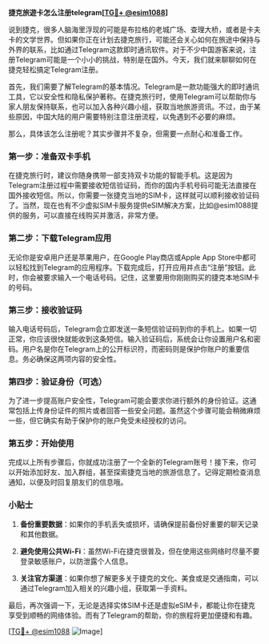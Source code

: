 **捷克旅遊卡怎么注册telegram[[TG💪+ @esim1088](https://t.me/s/esim1088)]**

说到捷克，很多人脑海里浮现的可能是布拉格的老城广场、查理大桥，或者是卡夫卡的文学世界。但如果你正在计划去捷克旅行，可能还会关心如何在旅途中保持与外界的联系，比如通过Telegram这款即时通讯软件。对于不少中国游客来说，注册Telegram可能是一个小小的挑战，特别是在国外。今天，我们就来聊聊如何在捷克轻松搞定Telegram注册。

首先，我们需要了解Telegram的基本情况。Telegram是一款功能强大的即时通讯工具，它以安全性和隐私保护著称。在捷克旅行时，使用Telegram可以帮助你与家人朋友保持联系，也可以加入各种兴趣小组，获取当地旅游资讯。不过，由于某些原因，中国大陆的用户需要特别注意注册流程，以免遇到不必要的麻烦。

那么，具体该怎么注册呢？其实步骤并不复杂，但需要一点耐心和准备工作。

### 第一步：准备双卡手机

在捷克旅行时，建议你随身携带一部支持双卡功能的智能手机。这是因为Telegram注册过程中需要接收短信验证码，而你的国内手机号码可能无法直接在国外接收短信。所以，你需要一张捷克当地的SIM卡，这样就可以顺利接收验证码了。当然，现在也有不少虚拟SIM卡服务提供eSIM解决方案，比如@esim1088提供的服务，可以直接在线购买并激活，非常方便。

### 第二步：下载Telegram应用

无论你是安卓用户还是苹果用户，在Google Play商店或Apple App Store中都可以轻松找到Telegram的应用程序。下载完成后，打开应用并点击“注册”按钮。此时，你会被要求输入一个电话号码。记住，这里要用你刚刚购买的捷克本地SIM卡的号码。

### 第三步：接收验证码

输入电话号码后，Telegram会立即发送一条短信验证码到你的手机上。如果一切正常，你应该很快就能收到这条短信。输入验证码后，系统会让你设置用户名和密码。用户名是你在Telegram上的公开标识符，而密码则是保护你账户的重要信息。务必确保这两项内容的安全性。

### 第四步：验证身份（可选）

为了进一步提高账户安全性，Telegram可能会要求你进行额外的身份验证。这通常包括上传身份证件的照片或者回答一些安全问题。虽然这个步骤可能会稍微麻烦一些，但它确实有助于保护你的账户免受未经授权的访问。

### 第五步：开始使用

完成以上所有步骤后，你就成功注册了一个全新的Telegram账号！接下来，你可以开始添加好友、加入群组，甚至探索捷克当地的旅游信息了。记得定期检查消息通知，以便及时回复朋友们的信息哦。

### 小贴士

1. **备份重要数据**：如果你的手机丢失或损坏，请确保提前备份好重要的聊天记录和其他数据。
   
2. **避免使用公共Wi-Fi**：虽然Wi-Fi在捷克很普及，但在使用这些网络时尽量不要登录敏感账户，以防泄露个人信息。

3. **关注官方渠道**：如果你想了解更多关于捷克的文化、美食或是交通指南，可以通过Telegram加入相关的兴趣小组，获取第一手资料。

最后，再次强调一下，无论是选择实体SIM卡还是虚拟eSIM卡，都能让你在捷克享受到顺畅的网络体验。而有了Telegram的帮助，你的旅程将更加便捷和有趣。

[[TG💪+ @esim1088](https://t.me/s/esim1088) ![Image](https://i.postimg.cc/4NQfJmqS/Snipaste-2025-05-13-00-14-12.png)]